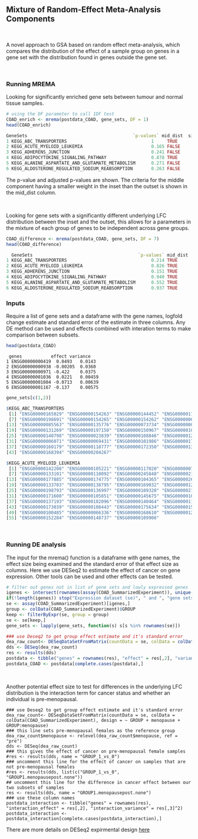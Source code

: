 ## Mixture of Random-Effect Meta-Analysis Components
&nbsp;

A novel approach to GSA based on random effect meta-analysis, which compares the distribution of the effect of a sample group on genes in a gene set with the distribution found in genes outside the gene set.

&nbsp;

### Running MREMA

Looking for significantly enriched gene sets between tumour and normal tissue samples.
```R
# using the DF parameter to call 1DF test
COAD_enrich <- mrema(postdata_COAD, gene_sets, DF = 1)
head(COAD_enrich)
```
```R
GeneSets                                        `p-values` mid_dist  size BIC_value `Adj-Pval`
1 KEGG_ABC_TRANSPORTERS                                1     TRUE        43 FALSE              1
2 KEGG_ACUTE_MYELOID_LEUKEMIA                          0.165 FALSE       57 FALSE              1
3 KEGG_ADHERENS_JUNCTION                               0.241 FALSE       72 FALSE              1
4 KEGG_ADIPOCYTOKINE_SIGNALING_PATHWAY                 0.878 TRUE        63 FALSE              1
5 KEGG_ALANINE_ASPARTATE_AND_GLUTAMATE_METABOLISM      0.271 FALSE       30 FALSE              1
6 KEGG_ALDOSTERONE_REGULATED_SODIUM_REABSORPTION       0.263 FALSE       37 FALSE              1
```
The p-value and adjusted p-values are shown. The criteria for the middle component having a smaller weight in the inset than the outset is shown in the mid_dist column.

&nbsp;

Looking for gene sets with a significantly different underlying LFC distribution between the inset and the outset, this allows for a parameters in the mixture of each group of genes to be independent across gene groups. 

```R
COAD_difference <- mrema(postdata_COAD, gene_sets, DF = 7)
head(COAD_difference)
```
```R
  GeneSets                                        `p-values` mid_dist  size BIC_value `Adj-Pval`
1 KEGG_ABC_TRANSPORTERS                                0.214 TRUE        43 FALSE          0.924
2 KEGG_ACUTE_MYELOID_LEUKEMIA                          0.826 TRUE        57 FALSE          1    
3 KEGG_ADHERENS_JUNCTION                               0.151 TRUE        72 FALSE          0.787
4 KEGG_ADIPOCYTOKINE_SIGNALING_PATHWAY                 0.940 TRUE        63 FALSE          1    
5 KEGG_ALANINE_ASPARTATE_AND_GLUTAMATE_METABOLISM      0.552 TRUE        30 FALSE          1    
6 KEGG_ALDOSTERONE_REGULATED_SODIUM_REABSORPTION       0.937 TRUE        37 FALSE          1    
```

### Inputs
 Require a list of gene sets and a dataframe with the gene names, logfold change estimate and standard error of the estimate in three columns. Any DE method can be used and effects combined with interation terms to make comparison between subsets.

```R
head(postdata_COAD)
```
```
 genes           effect variance
1 ENSG00000000419  0.0493   0.0143 
2 ENSG00000000938 -0.00205  0.0360 
3 ENSG00000000971 -0.422    0.0375 
4 ENSG00000001036  0.0221   0.00459
5 ENSG00000001084 -0.0713   0.00639
6 ENSG00000001167 -0.137    0.00575
```

```R
gene_sets[c(1,2)]
```

```R
$KEGG_ABC_TRANSPORTERS
 [1] "ENSG00000165029" "ENSG00000154263" "ENSG00000144452" "ENSG00000179869" "ENSG00000107331" "ENSG00000167972"
 [7] "ENSG00000198691" "ENSG00000154265" "ENSG00000154262" "ENSG00000064687" "ENSG00000141338" "ENSG00000154258"
[13] "ENSG00000085563" "ENSG00000135776" "ENSG00000073734" "ENSG00000005471" "ENSG00000004846" "ENSG00000115657"
[19] "ENSG00000131269" "ENSG00000197150" "ENSG00000150967" "ENSG00000103222" "ENSG00000124574" "ENSG00000121270"
[25] "ENSG00000140798" "ENSG00000023839" "ENSG00000108846" "ENSG00000125257" "ENSG00000114770" "ENSG00000091262"
[31] "ENSG00000006071" "ENSG00000069431" "ENSG00000101986" "ENSG00000173208" "ENSG00000117528" "ENSG00000119688"
[37] "ENSG00000160179" "ENSG00000118777" "ENSG00000172350" "ENSG00000138075" "ENSG00000143921" "ENSG00000001626"
[43] "ENSG00000168394" "ENSG00000204267"

$KEGG_ACUTE_MYELOID_LEUKEMIA
 [1] "ENSG00000142208" "ENSG00000105221" "ENSG00000117020" "ENSG00000078061" "ENSG00000002330" "ENSG00000157764"
 [7] "ENSG00000133101" "ENSG00000110092" "ENSG00000245848" "ENSG00000213341" "ENSG00000187840" "ENSG00000122025"
[13] "ENSG00000177885" "ENSG00000174775" "ENSG00000104365" "ENSG00000269335" "ENSG00000173801" "ENSG00000157404"
[19] "ENSG00000133703" "ENSG00000138795" "ENSG00000169032" "ENSG00000126934" "ENSG00000100030" "ENSG00000102882"
[25] "ENSG00000198793" "ENSG00000136997" "ENSG00000109320" "ENSG00000213281" "ENSG00000121879" "ENSG00000051382"
[31] "ENSG00000171608" "ENSG00000105851" "ENSG00000145675" "ENSG00000105647" "ENSG00000117461" "ENSG00000141506"
[37] "ENSG00000137193" "ENSG00000102096" "ENSG00000140464" "ENSG00000112033" "ENSG00000132155" "ENSG00000131759"
[43] "ENSG00000173039" "ENSG00000108443" "ENSG00000175634" "ENSG00000159216" "ENSG00000079102" "ENSG00000115904"
[49] "ENSG00000100485" "ENSG00000066336" "ENSG00000168610" "ENSG00000126561" "ENSG00000173757" "ENSG00000081059"
[55] "ENSG00000152284" "ENSG00000148737" "ENSG00000109906" 
```


&nbsp;


### Running DE analysis 

The input for the mrema() function is a dataframe with gene names, the effect size being examined and the standard error of that effect size as columns. Here we use DESeq2 to estimate the effect of cancer on gene expression. Other tools can be used and other effects can be tested. 

```R
# filter out genes not in list of gene sets and lowly expressed genes
igenes <- intersect(rownames(assay(COAD_SummarizedExperiment)), unique(unlist(gene_sets)))
if(!length(igenes)) stop("Expression dataset (se)", " and ", "gene sets (gs) have no gene IDs in common")
se <- assay(COAD_SummarizedExperiment)[igenes,]
group <- colData(COAD_SummarizedExperiment)$GROUP
keep <- filterByExpr(se, group = group)
se <- se[keep,]
gene_sets <- lapply(gene_sets, function(s) s[s %in% rownames(se)]) 

### use Deseq2 to get group effect estimate and it's standard error
dea_raw_count<- DESeqDataSetFromMatrix(countData = se, colData = colData(COAD_SummarizedExperiment), design = ~ GROUP)
dds <- DESeq(dea_raw_count)
res <- results(dds)
postdata <- tibble("genes" = rownames(res), "effect" = res[,2], "variance" = res[,3]^2)
postdata_COAD <- postdata[complete.cases(postdata),]
```
&nbsp;

Another potential effect size to test for differences in the underlying LFC distribution is the interaction term for cancer status and whether an individual is pre-menopausal. 

```{r}
### use Deseq2 to get group effect estimate and it's standard error
dea_raw_count<- DESeqDataSetFromMatrix(countData = se, colData = colData(COAD_SummarizedExperiment), design = ~ GROUP + menopause + GROUP:menopause)
### this line sets pre-menopausal females as the reference group
dea_raw_count$menopause <- relevel(dea_raw_count$menopause, ref = "pre")
dds <- DESeq(dea_raw_count)
### this gives the effect of cancer on pre-menopausal female samples
#res <- results(dds, name = "GROUP_1_vs_0")
### uncomment this line for the effect of cancer on samples that are not pre-menopausal females
#res <- results(dds, list(c("GROUP_1_vs_0", "GROUP1.menopausepost.none"))
## uncomment this line for the difference in cancer effect between our two subsets of samples
res <- results(dds, name = "GROUP1.menopausepost.none")
### use these column names
postdata_interaction <- tibble("genes" = rownames(res), "interaction_effect" = res[,2], "interaction_variance" = res[,3]^2)
postdata_interaction <- postdata_interaction[complete.cases(postdata_interaction),]
```

There are more details on DESeq2 expirmental design [here](https://rstudio-pubs-static.s3.amazonaws.com/329027_593046fb6d7a427da6b2c538caf601e1.html)
